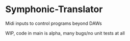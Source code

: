 # Symphonic-Translator
Midi inputs to control programs beyond DAWs


WIP, code in main is alpha, many bugs/no unit tests at all
